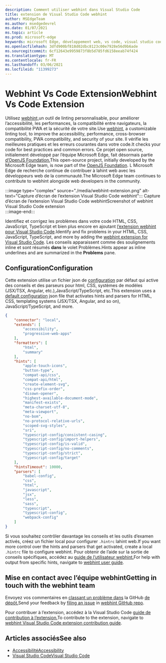 ```yaml
---
description: Comment utiliser webhint dans Visual Studio Code
title: extension de Visual Studio Code webhint
author: MSEdgeTeam
ms.author: msedgedevrel
ms.date: 01/07/2021
ms.topic: article
ms.prod: microsoft-edge
keywords: microsoft Edge, développement web, vs code, visual studio code, webhint
ms.openlocfilehash: 3dfd900bf818d02dbc8123c00e7928e56d9b6ade
ms.sourcegitcommit: 6cf12643e9959873f8b5d785fd6158eeab74f424
ms.translationtype: MT
ms.contentlocale: fr-FR
ms.lasthandoff: 03/06/2021
ms.locfileid: "11399273"
---
```

# <a name="webhint-vs-code-extension"></a><span data-ttu-id="ef7d6-104">Webhint Vs Code Extension</span><span class="sxs-lookup"><span data-stu-id="ef7d6-104">Webhint Vs Code Extension</span></span>  

<span data-ttu-id="ef7d6-105">Utilisez [webhint,][WebhintMain]un outil de linting personnalisable, pour améliorer l’accessibilité, les performances, la compatibilité entre navigateurs, la compatibilité PWA et la sécurité de votre site.</span><span class="sxs-lookup"><span data-stu-id="ef7d6-105">Use [webhint][WebhintMain], a customizable linting tool, to improve the accessibility, performance, cross-browser compatibility, PWA compatibility, and security of your site.</span></span>  <span data-ttu-id="ef7d6-106">Il vérifie les meilleures pratiques et les erreurs courantes dans votre code.</span><span class="sxs-lookup"><span data-stu-id="ef7d6-106">It checks your code for best practices and common errors.</span></span> <span data-ttu-id="ef7d6-107">Ce projet open source, initialement développé par l’équipe Microsoft Edge, fait désormais partie [d’OpenJS Foundation.][OpenjsFoundation]</span><span class="sxs-lookup"><span data-stu-id="ef7d6-107">This open-source project, initially developed by the Microsoft Edge team, is now part of the [OpenJS Foundation][OpenjsFoundation].</span></span>  <span data-ttu-id="ef7d6-108">L Microsoft Edge de recherche continue de contribuer à lahint web avec les développeurs web de la communauté.</span><span class="sxs-lookup"><span data-stu-id="ef7d6-108">The Microsoft Edge team continues to contribute to webhint alongside web developers in the community.</span></span>  

:::image type="complex" source="./media/webhint-extension.png" alt-text="Capture d’écran de l’extension Visual Studio Code webhint":::
   <span data-ttu-id="ef7d6-110">Capture d’écran de l’extension Visual Studio Code webhint</span><span class="sxs-lookup"><span data-stu-id="ef7d6-110">Screenshot of webhint Visual Studio Code extension</span></span>  
:::image-end:::

<!--![Screenshot of webhint Visual Studio Code extension][ImageWebhintExtension]  -->  

<span data-ttu-id="ef7d6-111">Identifiez et corrigez les problèmes dans votre code HTML, CSS, JavaScript, TypeScript et bien plus encore en ajoutant [l’extension webhint pour Visual Studio Code][VisualstudioMarketplaceWebhint].</span><span class="sxs-lookup"><span data-stu-id="ef7d6-111">Identify and fix problems in your HTML, CSS, JavaScript, TypeScript, and more by adding the [webhint extension for Visual Studio Code][VisualstudioMarketplaceWebhint].</span></span>  <span data-ttu-id="ef7d6-112">Les conseils apparaissent comme des soulignements inline et sont résumés **dans** le volet Problèmes.</span><span class="sxs-lookup"><span data-stu-id="ef7d6-112">Hints appear as inline underlines and are summarized in the **Problems** pane.</span></span>  

## <a name="configuration"></a><span data-ttu-id="ef7d6-113">Configuration</span><span class="sxs-lookup"><span data-stu-id="ef7d6-113">Configuration</span></span>  

<span data-ttu-id="ef7d6-114">Cette extension utilise un fichier json de [configuration][GithubWebhintioIndexjson] par défaut qui active des conseils et des parseurs pour html, CSS, systèmes de modèles \(JSX/TSX, Angular, etc.),JavaScript/TypeScript, etc.</span><span class="sxs-lookup"><span data-stu-id="ef7d6-114">This extension uses a [default configuration][GithubWebhintioIndexjson] json file that activates hints and parsers for HTML, CSS, templating systems \(JSX/TSX, Angular, and so on\), JavaScript/TypeScript, and more.</span></span>  

```json
{
    "connector": "local",
    "extends": [
        "accessibility",
        "progressive-web-apps"
    ],
    "formatters": [
        "html",
        "summary"
    ],
    "hints": [
        "apple-touch-icons",
        "button-type",
        "compat-api/css",
        "compat-api/html",
        "create-element-svg",
        "css-prefix-order",
        "disown-opener",
        "highest-available-document-mode",
        "manifest-exists",
        "meta-charset-utf-8",
        "meta-viewport",
        "no-bom",
        "no-protocol-relative-urls",
        "scoped-svg-styles",
        "sri",
        "typescript-config/consistent-casing",
        "typescript-config/import-helpers",
        "typescript-config/is-valid",
        "typescript-config/no-comments",
        "typescript-config/strict",
        "typescript-config/target"
    ],
    "hintsTimeout": 10000,
    "parsers": [
        "babel-config",
        "css",
        "html",
        "javascript",
        "jsx",
        "less",
        "sass",
        "typescript",
        "typescript-config",
        "webpack-config"
    ]
}
```  

<span data-ttu-id="ef7d6-115">Si vous souhaitez contrôler davantage les conseils et les outils d’examen activés, créez un fichier local pour configurer `.hintrc` lahint web.</span><span class="sxs-lookup"><span data-stu-id="ef7d6-115">If you want more control over the hints and parsers that get activated, create a local `.hintrc` file to configure webhint.</span></span>  <span data-ttu-id="ef7d6-116">Pour obtenir de l’aide sur la sortie de conseils spécifiques, accédez au [guide de l’utilisateur webhint.][WebhintDocsUserguideConfiguringSummary]</span><span class="sxs-lookup"><span data-stu-id="ef7d6-116">For help with output from specific hints, navigate to [webhint user guide][WebhintDocsUserguideConfiguringSummary].</span></span>  

## <a name="getting-in-touch-with-the-webhint-team"></a><span data-ttu-id="ef7d6-117">Mise en contact avec l’équipe webhint</span><span class="sxs-lookup"><span data-stu-id="ef7d6-117">Getting in touch with the webhint team</span></span>  

<span data-ttu-id="ef7d6-118">Envoyez vos commentaires en [classant un problème dans][GithubWebhintioIssuesNew] la GitHub [de dépôt.][GithubWebhintio]</span><span class="sxs-lookup"><span data-stu-id="ef7d6-118">Send your feedback by [filing an issue][GithubWebhintioIssuesNew] in [webhint GitHub repo][GithubWebhintio].</span></span>  

<span data-ttu-id="ef7d6-119">Pour contribuer à l’extension, accédez à la Visual Studio Code [guide de contribution à l’extension.][GithubWebhintioExtensionVscodeContributing]</span><span class="sxs-lookup"><span data-stu-id="ef7d6-119">To contribute to the extension, navigate to [webhint Visual Studio Code extension contribution guide][GithubWebhintioExtensionVscodeContributing].</span></span>  

## <a name="see-also"></a><span data-ttu-id="ef7d6-120">Articles associés</span><span class="sxs-lookup"><span data-stu-id="ef7d6-120">See also</span></span>  

*   [<span data-ttu-id="ef7d6-121">Accessibilité</span><span class="sxs-lookup"><span data-stu-id="ef7d6-121">Accessibility</span></span>][AccessibilityIndex]  
*   [<span data-ttu-id="ef7d6-122">Visual Studio Code</span><span class="sxs-lookup"><span data-stu-id="ef7d6-122">Visual Studio Code</span></span>][VisualstudiocodeIndex]  

<!-- image links -->  

<!--[ImageWebhintExtension]: ./media/webhint-extension.png "Screenshot of webhint Visual Studio Code extension"  -->  

<!--links -->  

[AccessibilityIndex]: /microsoft-edge/accessibility "Accessibilité | Documents Microsoft"  

[VisualstudiocodeIndex]: /microsoft-edge/visual-studio-code/index "Visual Studio Code | Documents Microsoft"  

[GithubWebhintio]: https://github.com/webhintio/hint "webhint | GitHub"  
[GithubWebhintioExtensionVscodeContributing]: https://github.com/webhintio/hint/blob/master/packages/extension-vscode/CONTRIBUTING.md "Contribution - webhint | GitHub"  
[GithubWebhintioIndexjson]: https://github.com/webhintio/hint/blob/master/packages/configuration-development/index.json "index.js- webhintio/hint | GitHub"
[GithubWebhintioIssuesNew]: https://github.com/webhintio/hint/issues/new "New Issues - webhintio/hint | GitHub"  

[VisualstudioMarketplaceWebhint]: https://marketplace.visualstudio.com/items?itemName=webhint.vscode-webhint "webhint | Visual Studio Marketplace"  

[OpenjsFoundation]:  https://openjsf.org "OpenJS Foundation"  

[WebhintDocsUserguideConfiguringSummary]: https://webhint.io/docs/user-guide/configuring-webhint/summary "Configuration des | documentation webhint"  
[WebhintMain]:  https://webhint.io "webhint"  

